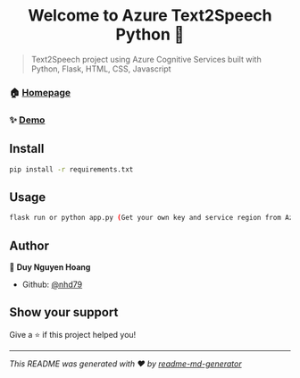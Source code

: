 <h1 align="center">Welcome to Azure Text2Speech Python 👋</h1>
<p>
</p>

> Text2Speech project using Azure Cognitive Services built with Python, Flask, HTML, CSS, Javascript

### 🏠 [Homepage](https://github.com/nhd79/Azure-Text-To-Speech-Python#readme)

### ✨ [Demo](https://azuretts.herokuapp.com/)

## Install

```sh
pip install -r requirements.txt
```

## Usage

```sh
flask run or python app.py (Get your own key and service region from Azure first)
```

## Author

👤 **Duy Nguyen Hoang**

* Github: [@nhd79](https://github.com/nhd79)

## Show your support

Give a ⭐️ if this project helped you!

***
_This README was generated with ❤️ by [readme-md-generator](https://github.com/kefranabg/readme-md-generator)_
